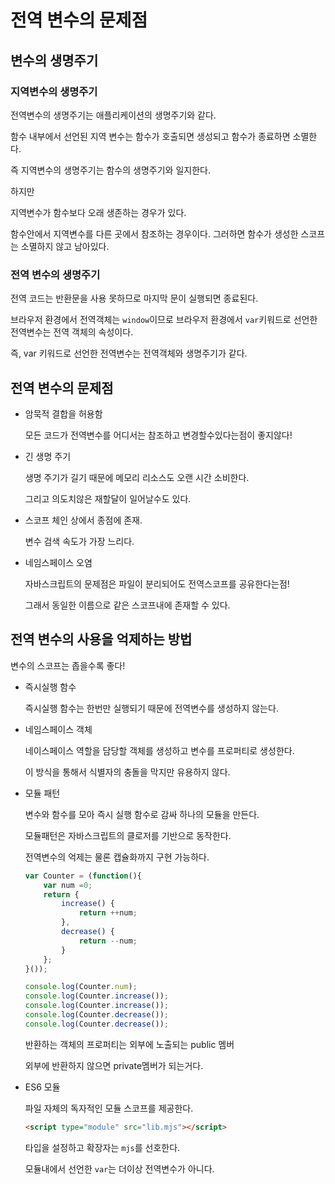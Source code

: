 # 전역 변수의 문제점



## 변수의 생명주기

### 지역변수의 생명주기

전역변수의 생명주기는 애플리케이션의 생명주기와 같다.

함수 내부에서 선언된 지역 변수는 함수가 호출되면 생성되고 함수가 종료하면 소멸한다.

즉 지역변수의 생명주기는 함수의 생명주기와 일지한다.

하지만

지역변수가 함수보다 오래 생존하는 경우가 있다.

함수안에서 지역변수를 다른 곳에서 참조하는 경우이다. 그러하면 함수가 생성한 스코프는 소멸하지 않고 남아있다.

### 전역 변수의 생명주기

전역 코드는 반환문을 사용 못하므로 마지막 문이 실행되면 종료된다.

브라우저 환경에서 전역객체는 `window`이므로 브라우저 환경에서 `var`키워드로 선언한 전역변수는 전역 객체의 속성이다.

즉, var 키워드로 선언한 전역변수는 전역객체와 생명주기가 같다.



## 전역 변수의 문제점

- 암묵적 결합을 허용함

  모든 코드가 전역변수를 어디서는 참조하고 변경할수있다는점이 좋지않다!

- 긴 생명 주기

  생명 주기가 길기 때문에 메모리 리소스도 오랜 시간 소비한다.

  그리고 의도치않은 재할달이 일어날수도 있다.

- 스코프 체인 상에서 종점에 존재.

  변수 검색 속도가 가장 느리다.

- 네임스페이스 오염

  자바스크립트의 문제점은 파일이 분리되어도 전역스코프를 공유한다는점!

  그래서 동일한 이름으로 같은 스코프내에 존재할 수 있다.



## 전역 변수의 사용을 억제하는 방법

변수의 스코프는 좁을수록 좋다!

- 즉시실행 함수

  즉시실행 함수는 한번만 실행되기 때문에 전역변수를 생성하지 않는다.

- 네임스페이스 객체

  네이스페이스 역할을 담당할 객체를 생성하고 변수를 프로퍼티로 생성한다.

  이 방식을 통해서 식별자의 충돌을 막지만 유용하지 않다.

- 모듈 패턴

  변수와 함수를 모아 즉시 실행 함수로 감싸 하나의 모듈을 만든다.

  모듈패턴은 자바스크립트의 클로저를 기반으로 동작한다.

  전역변수의 억제는 물론 캡슐화까지 구현 가능하다.

  ```js
  var Counter = (function(){
      var num =0;
      return {
          increase() {
              return ++num;
          },
          decrease() {
              return --num;
          }
      };
  }());
  
  console.log(Counter.num);
  console.log(Counter.increase());
  console.log(Counter.increase());
  console.log(Counter.decrease());
  console.log(Counter.decrease());
  ```

  반환하는 객체의 프로퍼티는 외부에 노출되는 public 멤버

  외부에 반환하지 않으면 private멤버가 되는거다.

- ES6 모듈

  파일 자체의 독자적인 모듈 스코프를 제공한다.

  ```html
  <script type="module" src="lib.mjs"></script>
  ```

  타입을 설정하고 확장자는 `mjs`를 선호한다.

  모듈내에서 선언한 `var`는 더이상 전역변수가 아니다.


